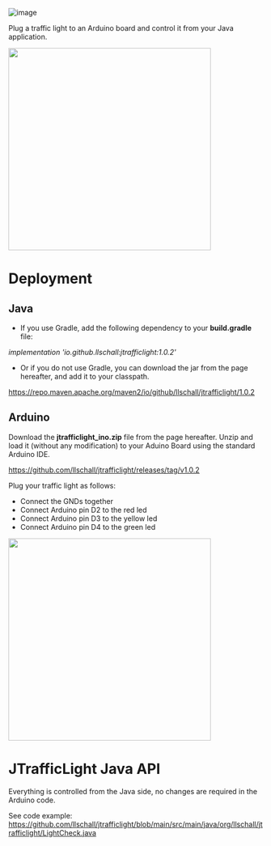 ![image](https://github.com/llschall/jtrafficlight/blob/main/doc/jtrafficlight_512.bmp?raw=true)

Plug a traffic light to an Arduino board and control it from your Java application.

<img src="https://github.com/llschall/jtrafficlight/blob/main/doc/20231118_182137.jpg" width="400" height="400">

# Deployment

## Java

* If you use Gradle, add the following dependency to your **build.gradle** file:

_implementation 'io.github.llschall:jtrafficlight:1.0.2'_

* Or if you do not use Gradle, you can download the jar from the page hereafter, and add it to your classpath.
  
https://repo.maven.apache.org/maven2/io/github/llschall/jtrafficlight/1.0.2

## Arduino

Download the **jtrafficlight_ino.zip** file from the page hereafter. Unzip and load it (without any modification) to your Aduino Board using the standard Arduino IDE.

https://github.com/llschall/jtrafficlight/releases/tag/v1.0.2

Plug your traffic light as follows:
- Connect the GNDs together
- Connect Arduino pin D2 to the red led
- Connect Arduino pin D3 to the yellow led
- Connect Arduino pin D4 to the green led

<img src="https://github.com/llschall/jtrafficlight/blob/main/doc/20231118_182622.jpg" width="400" height="400">

# JTrafficLight Java API

Everything is controlled from the Java side, no changes are required in the Arduino code.

See code example:
https://github.com/llschall/jtrafficlight/blob/main/src/main/java/org/llschall/jtrafficlight/LightCheck.java
